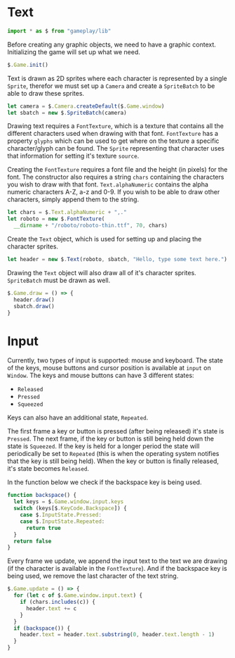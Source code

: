 # Text

```javascript
import * as $ from "gameplay/lib"
```

Before creating any graphic objects, we need to have a graphic context. 
Initializing the game will set up what we need.

```javascript
$.Game.init()
```

Text is drawn as 2D sprites where each character is represented by a single 
`Sprite`, therefor we must set up a `Camera` and create a `SpriteBatch` to be 
able to draw these sprites.

```javascript
let camera = $.Camera.createDefault($.Game.window)
let sbatch = new $.SpriteBatch(camera)
```

Drawing text requires a `FontTexture`, which is a texture that contains all 
the different characters used when drawing with that font. `FontTexture` has a 
property `glyphs` which can be used to get where on the texture a specific 
character/glyph can be found. The `Sprite` representing that character uses that 
information for setting it's texture `source`.

Creating the `FontTexture` requires a font file and the height (in pixels) 
for the font. The constructor also requires a string `chars` containing the 
characters you wish to draw with that font. `Text.alphaNumeric` contains the 
alpha numeric characters A-Z, a-z and 0-9. If you wish to be able to draw other 
characters, simply append them to the string.

```javascript
let chars = $.Text.alphaNumeric + ",."
let roboto = new $.FontTexture(
  __dirname + "/roboto/roboto-thin.ttf", 70, chars)
```

Create the `Text` object, which is used for setting up and placing the 
character sprites.

```javascript
let header = new $.Text(roboto, sbatch, "Hello, type some text here.")
```

Drawing the `Text` object will also draw all of it's character sprites. 
`SpriteBatch` must be drawn as well.

```javascript
$.Game.draw = () => {
  header.draw()
  sbatch.draw()
}
```

# Input

Currently, two types of input is supported: mouse and keyboard. The state of 
the keys, mouse buttons and cursor position is available at `input` on `Window`. 
The keys and mouse buttons can have 3 different states: 

- `Released`
- `Pressed`
- `Squeezed`

Keys can also have an additional state, `Repeated`.

The first frame a key or button is pressed (after being released) it's state is 
`Pressed`. The next frame, if the key or button is still being held down the 
state is `Squeezed`. If the key is held for a longer period the state will 
periodically be set to `Repeated` (this is when the operating system notifies 
that the key is still being held). When the key or button is finally released, 
it's state becomes `Released`.

In the function below we check if the backspace key is being used.

```javascript
function backspace() {
  let keys = $.Game.window.input.keys
  switch (keys[$.KeyCode.Backspace]) {
    case $.InputState.Pressed:
    case $.InputState.Repeated:
      return true
  }
  return false
}
```

Every frame we update, we append the input text to the text we are drawing 
(if the character is available in the `FontTexture`). And if the backspace key 
is being used, we remove the last character of the text string.

```javascript
$.Game.update = () => {
  for (let c of $.Game.window.input.text) {
    if (chars.includes(c)) {
      header.text += c
    }
  }
  if (backspace()) {
    header.text = header.text.substring(0, header.text.length - 1)
  }
}
```

